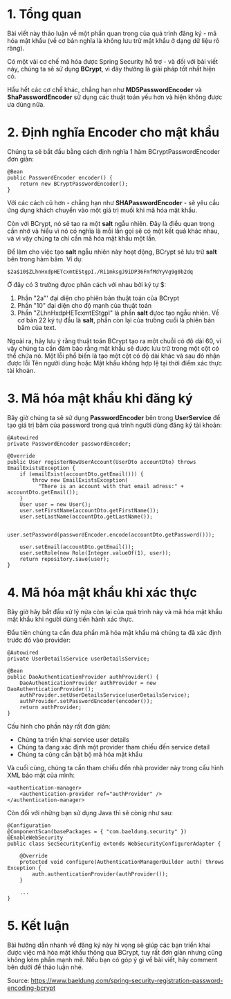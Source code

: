 # 1. Tổng quan
Bài viết này thảo luận về một phần quan trọng của quá trình đăng ký - mã hóa mật khẩu (về cơ bản nghĩa là không lưu trữ mật khẩu ở dạng dữ liệu rõ ràng).

Có một vài cơ chế mã hóa được Spring Security hỗ trợ - và đối với bài viết này, chúng ta sẽ sử dụng **BCrypt**, vì đây thường là giải pháp tốt nhất hiện có.

Hầu hết các cơ chế khác, chẳng hạn như **MD5PasswordEncoder** và **ShaPasswordEncoder** sử dụng các thuật toán yếu hơn và hiện không được ưa dùng nữa. 

# 2. Định nghĩa Encoder cho mật khẩu
Chúng ta sẽ bắt đầu bằng cách định nghĩa 1 hàm BCryptPasswordEncoder đơn giản:

```
@Bean
public PasswordEncoder encoder() {
    return new BCryptPasswordEncoder();
}
```
Với các cách cũ hơn - chẳng hạn như **SHAPasswordEncoder** - sẽ yêu cầu ứng dụng khách chuyển vào một giá trị muối khi mã hóa mật khẩu.

Còn với BCrypt, nó sẽ tạo ra một **salt** ngẫu nhiên. Đây là điều quan trọng cần nhớ và hiểu vì nó có nghĩa là mỗi lần gọi sẽ có một kết quả khác nhau, và vì vậy chúng ta chỉ cần mã hóa mật khẩu một lần.

Để làm cho việc tạo **salt** ngẫu nhiên này hoạt động, BCrypt sẽ lưu trữ **salt** bên trong hàm băm. Ví dụ: 

```
$2a$10$ZLhnHxdpHETcxmtEStgpI./Ri1mksgJ9iDP36FmfMdYyVg9g0b2dq
```

Ở đây có 3 trường đựoc phân cách với nhau bởi ký tự $:

1.  Phần "2a"' đại diện cho phiên bản thuật toán của BCrypt
2.  Phần "10" đại diện cho độ mạnh của thuật toán
3.  Phần "ZLhnHxdpHETcxmtEStgpI" là phần **salt** đựoc tạo ngẫu nhiên. Về cơ bản 22 ký tự đầu là **salt**, phần còn lại của trưòng cuối là phiên bản băm của text.

Ngoài ra, hãy lưu ý rằng thuật toán BCrypt tạo ra một chuỗi có độ dài 60, vì vậy chúng ta cần đảm bảo rằng mật khẩu sẽ được lưu trữ trong một cột có thể chứa nó. Một lỗi phổ biến là tạo một cột có độ dài khác và sau đó nhận được lỗi Tên người dùng hoặc Mật khẩu không hợp lệ tại thời điểm xác thực tài khoản. 

# 3. Mã hóa mật khẩu khi đăng ký

Bây giờ chúng ta sẽ sử dụng **PasswordEncoder** bên trong **UserService** để tạo giá trị băm của password trong quá trình người dùng đăng ký tài khoản:

```
@Autowired
private PasswordEncoder passwordEncoder;

@Override
public User registerNewUserAccount(UserDto accountDto) throws EmailExistsException {
    if (emailExist(accountDto.getEmail())) {
        throw new EmailExistsException(
          "There is an account with that email adress:" + accountDto.getEmail());
    }
    User user = new User();
    user.setFirstName(accountDto.getFirstName());
    user.setLastName(accountDto.getLastName());
    
    user.setPassword(passwordEncoder.encode(accountDto.getPassword()));
    
    user.setEmail(accountDto.getEmail());
    user.setRole(new Role(Integer.valueOf(1), user));
    return repository.save(user);
}
```

# 4. Mã hóa mật khẩu khi xác thực

Bây giờ hãy bắt đầu xử lý nửa còn lại của quá trình này và mã hóa mật khẩu mật khẩu khi người dùng tiến hành xác thực.

Đầu tiên chúng ta cần đưa phần mã hóa mật khẩu mà chúng ta đã xác định trước đó vào provider:

```
@Autowired
private UserDetailsService userDetailsService;

@Bean
public DaoAuthenticationProvider authProvider() {
    DaoAuthenticationProvider authProvider = new DaoAuthenticationProvider();
    authProvider.setUserDetailsService(userDetailsService);
    authProvider.setPasswordEncoder(encoder());
    return authProvider;
}
```

Cấu hình cho phần này rất đơn giản:
* Chúng ta triển khai service user details
* Chúng ta đang xác định một provider tham chiếu đến service detail
* Chúng ta cũng cần bật bộ mã hóa mật khẩu

Và cuối cùng, chúng ta cần tham chiếu đến nhà provider này trong cấu hình XML bảo mật của mình: 

```
<authentication-manager>
    <authentication-provider ref="authProvider" />
</authentication-manager>
```

Còn đối với những bạn sử dụng Java thì sẽ cònig như sau:

```
@Configuration
@ComponentScan(basePackages = { "com.baeldung.security" })
@EnableWebSecurity
public class SecSecurityConfig extends WebSecurityConfigurerAdapter {

    @Override
    protected void configure(AuthenticationManagerBuilder auth) throws Exception {
        auth.authenticationProvider(authProvider());
    }
    
    ...
}
```

# 5. Kết luận

Bài hướng dẫn nhanh về đăng ký này hi vọng sẽ giúp các bạn triển khai được việc mã hóa mật khẩu thông qua BCrypt, tuy rất đơn giản nhưng cũng không kém phần mạnh mẽ. Nếu bạn có góp ý gì về bài viết, hãy comment bên dưới để thảo luận nhé.

Source: https://www.baeldung.com/spring-security-registration-password-encoding-bcrypt